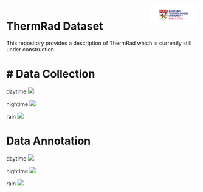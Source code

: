 <img src="logo.jpg" align="right" width="25%">

# ThermRad Dataset

This repository provides a description of ThermRad which is currently still under construction.

# # Data Collection 

daytime
![](sunnny_day%2000_00_00-00_00_30.gif)

nightime
![](night%2000_00_00-00_00_30.gif)

rain
![](Off_campus%2000_00_00-00_00_30.gif)

# Data Annotation #

daytime
![](daytime_sample.jpg)

nightime
![](night_sample.jpg)

rain
![](rain_sample.jpg)
